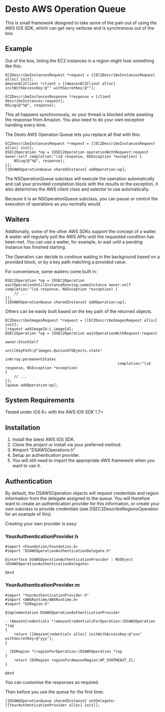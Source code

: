 # Desto AWS Operation Queue

This is small framework designed to take some of the pain out of using the AWS IOS SDK, which can get very verbose and is synchronous out of the box.

## Example

Out of the box, listing the EC2 instances in a region might look something like this:

```objc
EC2DescribeInstancesRequest *request = [[EC2DescribeInstancesRequest alloc] init];
AmazonEC2Client *client = [[AmazonEC2Client alloc] initWithAccessKey:@"" withSecretKey:@""];

EC2DescribeInstancesResponse *response = [client describeInstances:request];
NSLog(@"%@", response);
```

This all happens synchronously, so your thread is blocked while awaiting the response from Amazon. You also need to do your own exception handling every time.

The Desto AWS Operation Queue lets you replace all that with this:

```objc
EC2DescribeInstancesRequest *request = [[EC2DescribeInstancesRequest alloc] init];
DSEC2Operation *op = [DSEC2Operation operationWithRequest:request owner:self completion:^(id response, NSException *exception) {
	NSLog(@"%@", response);
}];
[[DSAWSOperationQueue sharedInstance] addOperation:op];
```

The NSOperationQueue subclass will execute the operation automatically and call your provided completion block with the results or the exception, it also determines the AWS client class and selector to use automatically.

Because it is an NSOperationQueue subclass, you can pause or control the execution of operations as you normally would.

## Waiters

Additionally, some of the other AWS SDKs support the concept of a waiter. A waiter will regularly poll the AWS APIs until the requested condition has been met. You can use a waiter, for example, to wait until a pending instance has finished starting.

The Operation can decide to continue waiting in the background based on a provided block, or by a key path matching a provided value.

For convenience, some waiters come built in:

```
DSEC2Operation *op = [DSEC2Operation waitOperationUntilInstanceRunning:someInstance owner:self completion:^(id response, NSException *exception) {
	// ...
}];
[[DSAWSOperationQueue sharedInstance] addOperation:op];
```

Others can be easily built based on the key path of the returned objects.

```
EC2DescribeImagesRequest *request = [[EC2DescribeImagesRequest alloc] init];
[request addImageId:i.imageId];
DSEC2Operation *op = [DSEC2Operation waitOperationWithRequest:request
                                                        owner:blockSelf
                                                 untilKeyPath:@"images.@unionOfObjects.state"
                                                      inArray:permanentStates
                                                   completion:^(id response, NSException *exception)
{
	// ...
}];
[queue addOperation:op];
```

## System Requirements

Tested under iOS 6+ with the AWS IOS SDK 1.7+

## Installation

1. Install the latest AWS IOS SDK.
2. Clone the project or install via your preferred method.
3. #import "DSAWSOperations.h"
4. Setup an authentication provider.
5. You will still need to import the appropriate AWS framework when you want to use it.

## Authentication

By default, the DSAWSOperation objects will request credentials and region information from the delegate assigned to the queue. You will therefore want to create an authentication provider for this information, or create your own subclass to provide credentials (see DSEC2DescribeRegionsOperation for an example of this).

Creating your own provider is easy:

### YourAuthenticationProvider.h
```objc
#import <Foundation/Foundation.h>
#import "DSAWSOperationAuthenticationDelegate.h"

@interface DSAWSOperationAuthenticationProvider : NSObject <DSAWSOperationAuthenticationDelegate>

@end
```

### YourAuthenticationProvider.m

```objc
#import "YourAuthenticationProvider.h"
#import <AWSRuntime/AWSRuntime.h>
#import "DSRegion.h"

@implementation DSAWSOperationAuthenticationProvider

- (AmazonCredentials *)amazonCredentialsForOperation:(DSAWSOperation *)op
{
    return [[AmazonCredentials alloc] initWithAccessKey:@"xxx" withSecretKey:@"yyy"];
}

- (DSRegion *)regionForOperation:(DSAWSOperation *)op
{
    return [DSRegion regionForAmazonRegion:AP_SOUTHEAST_2];
}

@end
```

You can customise the responses as required.

Then before you use the queue for the first time:

```objc
[[DSAWSOperationQueue sharedInstance] setDelegate:[[YourAuthenticationProvider alloc] init]];
```